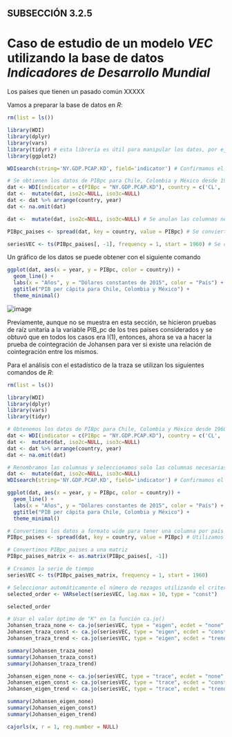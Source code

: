 ## SUBSECCIÓN 3.2.5
# Caso de estudio de un modelo _VEC_ utilizando la base de datos _Indicadores de Desarrollo Mundial_

Los países que tienen un pasado común XXXXX

Vamos a preparar la base de datos en $R$:
``` r
rm(list = ls())

library(WDI)
library(dplyr)
library(vars)
library(tidyr) # esta librería es útil para manipular los datos, por ejemplo con el comando "spread"
library(ggplot2)

WDIsearch(string='NY.GDP.PCAP.KD', field='indicator') # Confirmamos el nombre de la variable que se va a analizar

# Se obtienen los datos de PIBpc para Chile, Colombia y México desde 1960 hasta 2021, y se ordenan
dat <- WDI(indicator = c(PIBpc = "NY.GDP.PCAP.KD"), country = c('CL', 'CO', 'MX'), start = 1960, end = 2021)
dat <-  mutate(dat, iso2c=NULL, iso3c=NULL)
dat <- dat %>% arrange(country, year)
dat <- na.omit(dat)

dat <-  mutate(dat, iso2c=NULL, iso3c=NULL) # Se anulan las columnas necesarias

PIBpc_paises <- spread(dat, key = country, value = PIBpc) # Se convierten los datos a formato wide para tener una columna por país

seriesVEC <- ts(PIBpc_paises[, -1], frequency = 1, start = 1960) # Se crea la serie de tiempo
```

Un gráfico de los datos se puede obtener con el siguiente comando
``` r
ggplot(dat, aes(x = year, y = PIBpc, color = country)) +
  geom_line() +
  labs(x = "Años", y = "Dólares constantes de 2015", color = "País") +
  ggtitle("PIB per cápita para Chile, Colombia y México") +
  theme_minimal()
```
![image](https://github.com/alvaroperdomo/World-Econometrics/assets/127871747/2f9cca6d-266f-4df7-b883-057406f658ef)

Previamente, aunque no se muestra en esta sección, se hicieron pruebas de raíz unitaria a la variable PIB_pc de los tres países considerados y se obtuvó que en todos los casos era I(1), entonces, ahora se va a hacer la prueba de cointegración de Johansen para ver si existe una relación de cointegración entre los mismos.

Para el análisis con el estadístico de la traza se utilizan los siguientes comandos de $R$:

``` r
rm(list = ls())

library(WDI)
library(dplyr)
library(vars)
library(tidyr) 

# Obtenemos los datos de PIBpc para Chile, Colombia y México desde 1960 hasta 2021
dat <- WDI(indicator = c(PIBpc = "NY.GDP.PCAP.KD"), country = c('CL', 'CO', 'MX'), start = 1960, end = 2021)
dat <-  mutate(dat, iso2c=NULL, iso3c=NULL)
dat <- dat %>% arrange(country, year)
dat <- na.omit(dat)

# Renombramos las columnas y seleccionamos solo las columnas necesarias
dat <-  mutate(dat, iso2c=NULL, iso3c=NULL)
WDIsearch(string='NY.GDP.PCAP.KD', field='indicator') # Confirmamos el nombre de la variable que se va a analizar

ggplot(dat, aes(x = year, y = PIBpc, color = country)) +
  geom_line() +
  labs(x = "Años", y = "Dólares constantes de 2015", color = "País") +
  ggtitle("PIB per cápita para Chile, Colombia y México") +
  theme_minimal()

# Convertimos los datos a formato wide para tener una columna por país
PIBpc_paises <- spread(dat, key = country, value = PIBpc) # Utilizamos spread() de tidyr

# Convertimos PIBpc_paises a una matriz
PIBpc_paises_matrix <- as.matrix(PIBpc_paises[, -1])

# Creamos la serie de tiempo
seriesVEC <- ts(PIBpc_paises_matrix, frequency = 1, start = 1960)

# Seleccionar automáticamente el número de rezagos utilizando el criterio AIC
selected_order <- VARselect(seriesVEC, lag.max = 10, type = "const")

selected_order

# Usar el valor óptimo de "K" en la función ca.jo()
Johansen_traza_none <- ca.jo(seriesVEC, type = "eigen", ecdet = "none", K = 2)
Johansen_traza_const <- ca.jo(seriesVEC, type = "eigen", ecdet = "const", K = 2)
Johansen_traza_trend <- ca.jo(seriesVEC, type = "eigen", ecdet = "trend", K = 2)

summary(Johansen_traza_none)
summary(Johansen_traza_const)
summary(Johansen_traza_trend)

Johansen_eigen_none <- ca.jo(seriesVEC, type = "trace", ecdet = "none", K = 2)
Johansen_eigen_const <- ca.jo(seriesVEC, type = "trace", ecdet = "const", K = 2)
Johansen_eigen_trend <- ca.jo(seriesVEC, type = "trace", ecdet = "trend", K = 2)

summary(Johansen_eigen_none)
summary(Johansen_eigen_const)
summary(Johansen_eigen_trend)

cajorls(x, r = 1, reg.number = NULL)
``` 
